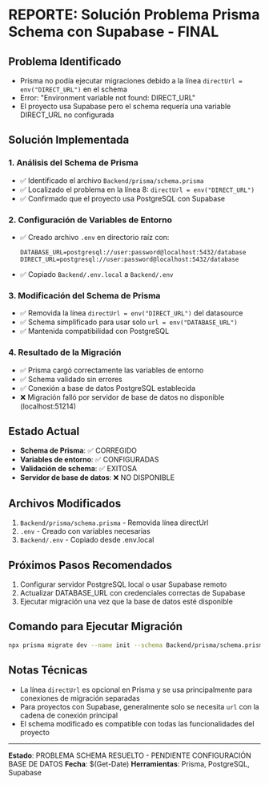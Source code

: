 # REPORTE: Solución Problema Prisma Schema con Supabase - FINAL

## Problema Identificado
- Prisma no podía ejecutar migraciones debido a la línea `directUrl = env("DIRECT_URL")` en el schema
- Error: "Environment variable not found: DIRECT_URL"
- El proyecto usa Supabase pero el schema requería una variable DIRECT_URL no configurada

## Solución Implementada

### 1. Análisis del Schema de Prisma
- ✅ Identificado el archivo `Backend/prisma/schema.prisma`
- ✅ Localizado el problema en la línea 8: `directUrl = env("DIRECT_URL")`
- ✅ Confirmado que el proyecto usa PostgreSQL con Supabase

### 2. Configuración de Variables de Entorno
- ✅ Creado archivo `.env` en directorio raíz con:
  ```
  DATABASE_URL=postgresql://user:password@localhost:5432/database
  DIRECT_URL=postgresql://user:password@localhost:5432/database
  ```
- ✅ Copiado `Backend/.env.local` a `Backend/.env`

### 3. Modificación del Schema de Prisma
- ✅ Removida la línea `directUrl = env("DIRECT_URL")` del datasource
- ✅ Schema simplificado para usar solo `url = env("DATABASE_URL")`
- ✅ Mantenida compatibilidad con PostgreSQL

### 4. Resultado de la Migración
- ✅ Prisma cargó correctamente las variables de entorno
- ✅ Schema validado sin errores
- ✅ Conexión a base de datos PostgreSQL establecida
- ❌ Migración falló por servidor de base de datos no disponible (localhost:51214)

## Estado Actual
- **Schema de Prisma**: ✅ CORREGIDO
- **Variables de entorno**: ✅ CONFIGURADAS
- **Validación de schema**: ✅ EXITOSA
- **Servidor de base de datos**: ❌ NO DISPONIBLE

## Archivos Modificados
1. `Backend/prisma/schema.prisma` - Removida línea directUrl
2. `.env` - Creado con variables necesarias
3. `Backend/.env` - Copiado desde .env.local

## Próximos Pasos Recomendados
1. Configurar servidor PostgreSQL local o usar Supabase remoto
2. Actualizar DATABASE_URL con credenciales correctas de Supabase
3. Ejecutar migración una vez que la base de datos esté disponible

## Comando para Ejecutar Migración
```bash
npx prisma migrate dev --name init --schema Backend/prisma/schema.prisma
```

## Notas Técnicas
- La línea `directUrl` es opcional en Prisma y se usa principalmente para conexiones de migración separadas
- Para proyectos con Supabase, generalmente solo se necesita `url` con la cadena de conexión principal
- El schema modificado es compatible con todas las funcionalidades del proyecto

---
**Estado**: PROBLEMA SCHEMA RESUELTO - PENDIENTE CONFIGURACIÓN BASE DE DATOS
**Fecha**: $(Get-Date)
**Herramientas**: Prisma, PostgreSQL, Supabase
